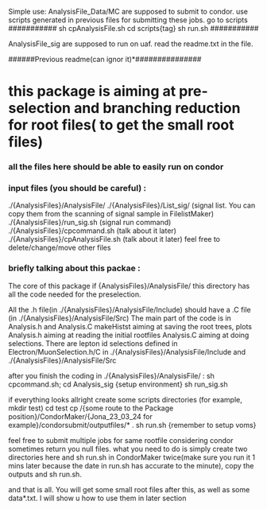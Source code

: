 Simple use:
AnalysisFile_Data/MC are supposed to submit to condor. use scripts generated in previous files for submitting these jobs.
go to scripts
###########
sh cpAnalysisFile.sh
cd scripts{tag}
sh run.sh
###########

AnalysisFile_sig are supposed to run on uaf.
read the readme.txt in the file.




######Previous readme(can ignor it)*###############




# this package is aiming at pre-selection and branching reduction for root files( to get the small root files)

### all the files here should be able to easily run on condor

### input files (you should be careful) : 
./{AnalysisFiles}/AnalysisFile/
./{AnalysisFiles}/List_sig/ (signal list. You can copy them from the scanning of signal sample in FilelistMaker)
./{AnalysisFiles}/run_sig.sh (signal run command)
./{AnalysisFiles}/cpcommand.sh (talk about it later)
./{AnalysisFiles}/cpAnalysisFile.sh (talk about it later)
feel free to delete/change/move other files

### briefly talking about this packae : 

The core of this package if {AnalysisFiles}/AnalysisFile/
this directory has all the code needed for the preselection.

All the .h file(in ./{AnalysisFiles}/AnalysisFile/Include) should have a .C file (in ./{AnalysisFiles}/AnalysisFile/Src)
The main part of the code is in Analysis.h and Analysis.C
makeHistst aiming at saving the root trees, plots
Analysis.h aiming at reading the initial rootfiles
Analysis.C aiming at doing selections. There are lepton id selections defined in Electron/MuonSelection.h/C in ./{AnalysisFiles}/AnalysisFile/Include and ./{AnalysisFiles}/AnalysisFile/Src


after you finish the coding in ./{AnalysisFiles}/AnalysisFile/ : 
sh cpcommand.sh;
cd Analysis_sig
{setup environment}
sh run_sig.sh


if everything looks allright
create some scripts directories (for example, mkdir test)
cd test
cp /{some route to the Package position}/CondorMaker/{Jona_23_03_24 for example}/condorsubmit/outputfiles/* .
sh run.sh {remember to setup voms}

feel free to submit multiple jobs for same rootfile considering condor sometimes return you null files. what you need to do is simply create two directories here and sh run.sh in CondorMaker twice(make sure you run it 1 mins later because the date in run.sh has accurate to the minute), copy the outputs and sh run.sh.

and that is all. You will get some small root files after this, as well as some data*.txt. I will show u how to use them in later section
